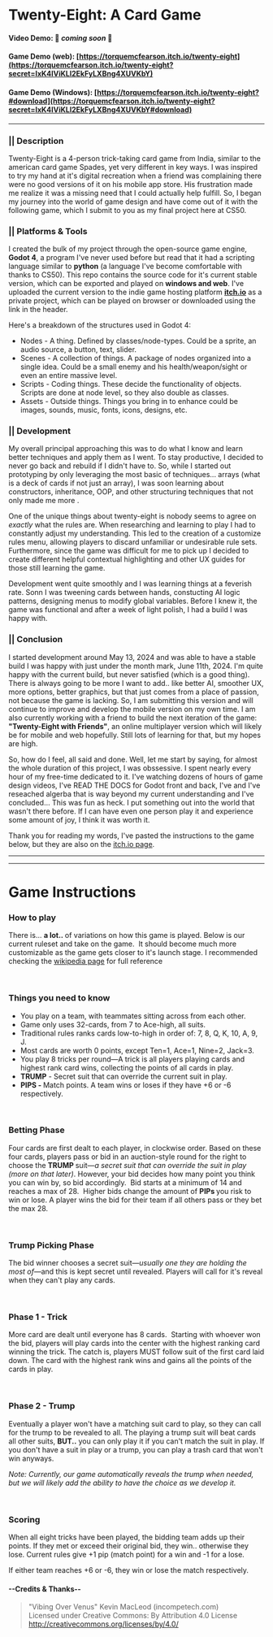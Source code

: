 # Twenty-Eight: A Card Game
#### Video Demo:   🚧 *coming soon* 🚧
#### Game Demo (web): [https://torquemcfearson.itch.io/twenty-eight](https://torquemcfearson.itch.io/twenty-eight?secret=IxK4IViKLl2EkFyLXBng4XUVKbY)
#### Game Demo (Windows): [https://torquemcfearson.itch.io/twenty-eight?#download](https://torquemcfearson.itch.io/twenty-eight?secret=IxK4IViKLl2EkFyLXBng4XUVKbY#download)

---
### || Description
Twenty-Eight is a 4-person trick-taking card game from India, similar to the american card game Spades, yet very different in key ways.
I was inspired to try my hand at it's digital recreation when a friend was complaining there were no good versions of it on his mobile app store. His frustration made me realize it was a missing need that I could actually help fulfill. So, I began my journey into the world of game design and have come out of it with the following game, which I submit to you as my final project here at CS50.

### || Platforms & Tools
I created the bulk of my project through the open-source game engine, **Godot 4**, a program I've never used before but read that it had a scripting language similar to **python** (a language I've become comfortable with thanks to CS50). This repo contains the source code for it's current stable version, which can be exported and played on **windows and web**. I've uploaded the current version to the indie game hosting platform **[itch.io](https://www.itch.io)** as a private project, which can be played on browser or downloaded using the link in the header.

Here's a breakdown of the structures used in Godot 4:
* Nodes - A thing. Defined by classes/node-types. Could be a sprite, an audio source, a button, text, slider.
* Scenes - A collection of things. A package of nodes organized into a single idea. Could be a small enemy and his health/weapon/sight or even an entire massive level.
* Scripts - Coding things. These decide the functionality of objects. Scripts are done at node level, so they also double as classes. 
* Assets - Outside things. Things you bring in to enhance could be images, sounds, music, fonts, icons, designs, etc.

### || Development
My overall principal approaching this was to do what I know and learn better techniques and apply them as I went. To stay productive, I decided to never go back and rebuild if I didn't have to. So, while I started out prototyping by only leveraging the most basic of techniques... arrays (what is a deck of cards if not just an array), I was soon learning about constructors, inheritance, OOP, and other structuring techniques that not only made me more .

One of the unique things about twenty-eight is nobody seems to agree on *exactly* what the rules are. When researching and learning to play I had to constantly adjust my understanding. This led to the creation of a customize rules menu, allowing players to discard unfamiliar or undesirable rule sets. Furthermore, since the game was difficult for me to pick up I decided to create different helpful contextual highlighting and other UX guides for those still learning the game.

Development went quite smoothly and I was learning things at a feverish rate. Sonn I was tweening cards between hands, constucting AI logic patterns, designing menus to modify global variables. Before I knew it, the game was functional and after a week of light polish, I had a build I was happy with. 


### || Conclusion
I started development around May 13, 2024 and was able to have a stable build I was happy with just under the month mark, June 11th, 2024. I'm quite happy with the current build, but never satisfied (which is a good thing). There is always going to be more I want to add.. like better AI, smoother UX, more options, better graphics, but that just comes from a place of passion, not because the game is lacking. So, I am submitting this version and will continue to improve and develop the mobile version on my own time. I am also currently working with a friend to build the next iteration of the game: **"Twenty-Eight with Friends"**, an online multiplayer version which will likely be for mobile and web hopefully. Still lots of learning for that, but my hopes are high.

So, how do I feel, all said and done. Well, let me start by saying, for almost the whole duration of this project, I was obssessive. I spent nearly every hour of my free-time dedicated to it. I've watching dozens of hours of game design videos, I've READ THE DOCS for Godot front and back, I've and I've reseached algerba that is way beyond my current understanding and I've concluded... This was fun as heck. I put something out into the world that wasn't there before. If I can have even one person play it and experience some amount of joy, I think it was worth it.

Thank you for reading my words, I've pasted the instructions to the game below, but they are also on the [itch.io page](https://torquemcfearson.itch.io/twenty-eight?secret=IxK4IViKLl2EkFyLXBng4XUVKbY).


---
---
<h1> Game Instructions </h1>


<h3>How to play</h3>
<p>There is...&nbsp;<strong>a lot..&nbsp;</strong>of variations on how this game is played. Below is our current ruleset and take on the game. &nbsp;It should become much more customizable as the game gets closer to it's launch stage.&nbsp;I recommended checking the&nbsp;<a href="https://en.wikipedia.org/wiki/Twenty-eight_(card_game)" target="_blank">wikipedia page</a> for full reference</p>
<p><br></p>
<h3>Things you need to know</h3>
<ul><li>You play on a team, with&nbsp;teammates sitting across from each other.</li><li>Game only uses 32-cards, from 7 to Ace-high,&nbsp;all suits.</li><li>Traditional rules ranks cards low-to-high in order of: 7, 8, Q, K, 10, A, 9, J.</li><li>Most cards are worth 0 points, except Ten=1, Ace=1, Nine=2, Jack=3.</li><li>You play 8 tricks per round&mdash;A trick is all players playing cards and highest rank card wins, collecting the points of all cards in play.</li><li><strong>TRUMP</strong> - Secret suit that can override the current suit in play.</li><li><strong>PIPS -&nbsp;</strong>Match points. A team wins or loses if they have +6 or -6 respectively.</li></ul>
<p><br></p>
<h3>Betting Phase</h3>
<p>Four cards are first dealt to each player, in clockwise order.&nbsp;Based on these four cards, players pass or bid in an&nbsp;auction-style round for the right to choose the&nbsp;<strong>TRUMP&nbsp;</strong>suit&mdash;<em>a secret&nbsp;suit that can override the suit in play (more on that later)</em>. However, your bid decides how many point you think you can win by, so bid accordingly.&nbsp;&nbsp;Bid starts at a minimum of 14 and reaches a max of 28.&nbsp; Higher bids change&nbsp;the amount of <strong>PIPs </strong>you risk to win or lose.&nbsp;A player wins the bid for their team if all others pass or they bet the max 28.</p>
<p><br></p>
<h3>Trump Picking Phase</h3>
<p>The bid winner chooses a secret suit&mdash;<em>usually </em><em>one they are holding the most of&mdash;</em>and this is kept secret until revealed. Players will call for it's reveal when they can't play any cards.</p>
<p><br></p>
<h3>Phase 1 - Trick</h3>
<p>More card are dealt&nbsp;until everyone has 8 cards.&nbsp; Starting with whoever won the bid, players will play cards into the center with the highest ranking card winning the trick. The catch is, players MUST follow suit of the first card laid down. The card with the highest rank wins and gains all the points of the cards in play.</p>
<p><br></p>
<h3>Phase 2 - Trump</h3>
<p>Eventually a player won't have a matching suit card to play, so they can&nbsp;call for the trump to be revealed to all.&nbsp;The playing a trump suit will beat cards all other suits, <strong>BUT..</strong> you can only play it if you can't match the suit in play. If you don't have a suit in play or a trump, you can play a trash card that won't win anyways.</p>
<p><em>Note: Currently, our game automatically reveals the trump when needed, but we will likely add the ability to have the choice as we develop it.</em></p>
<p><br></p>
<h3>Scoring</h3>
<p>When all eight tricks have been played, the bidding team adds up their points. If they met or exceed their original bid, they win.. otherwise they lose. Current rules give +1 pip (match point) for a win and -1 for a lose.</p>
<p>If either team reaches +6 or -6, they win or lose the match respectively.</p>
<h4>--Credits & Thanks--</h4>
<blockquote>"Vibing Over Venus" Kevin MacLeod (incompetech.com)<br>Licensed under Creative Commons: By Attribution 4.0 License<br><a href="http://creativecommons.org/licenses/by/4.0/">http://creativecommons.org/licenses/by/4.0/</a></blockquote>
